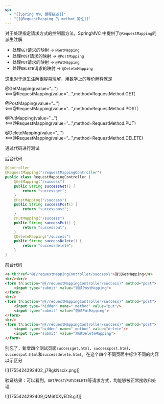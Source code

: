 ```yaml
---
up:
  - "[[Spring MVC 課程描述]]"
  - "[[@RequestMapping 的 method 属性]]"
---
```

对于处理指定请求方式的控制器方法，SpringMVC 中提供了`@RequestMapping`的派生注解

- 处理`GET`请求的映射 -> `@GetMapping`
- 处理`POST`请求的映射 -> `@PostMapping`
- 处理`PUT`请求的映射 -> `@PutMapping`
- 处理`DELETE`请求的映射 -> `@DeleteMapping`

这里对于派生注解很容易理解，用数学上的等价解释就是

@GetMapping(value="...")<==>@RequestMapping(value="...",method=RequestMethod.GET)

@PostMapping(value="...")<==>@RequestMapping(value="...",method=RequestMethod.POST)

@PutMapping(value="...")<==>@RequestMapping(value="...",method=RequestMethod.PUT)

@DeleteMapping(value="...")<==>@RequestMapping(value="...",method=RequestMethod.DELETE)

通过代码进行测试

后台代码

```java
@Controller
@RequestMapping("/requestMappingController")
public class RequestMappingController {
    @GetMapping("/success")
    public String successGet() {
        return "successget";
    }
    @PostMapping("/success")
    public String successPost() {
        return "successpost";
    }
    @PutMapping("/success")
    public String successPut() {
        return "successput";
    }
    @DeleteMapping("/success")
    public String successDelete() {
        return "successdelete";
    }
}
```

前台代码

```html
<a th:href="@{/requestMappingController/success}">测试GetMapping</a>
<br/><br/>
<form th:action="@{/requestMappingController/success}" method="post">
    <input type="submit" value="测试PostMapping">
</form>
<br/>
<form th:action="@{/requestMappingController/success}" method="post">
    <input type="hidden" name="_method" value="put"/>
    <input type="submit" value="测试PutMapping">
</form>
<br/>
<form th:action="@{/requestMappingController/success}" method="post">
    <input type="hidden" name="_method" value="delete"/>
    <input type="submit" value="测试DeleteMapping">
</form>
```

别忘了，新增四个测试页面`successget.html`、`successpost.html`、`successput.html`和`successdelete.html`，在这个四个不同页面中标注不同的内容以示区分

![[1755424292402_j7RgkNscix.png]]

验证结果：可以看到，`GET`/`POST`/`PUT`/`DELETE`等请求方式，均能够被正常接收和处理

![[1755424292409_QM6f0XyED8.gif]]
